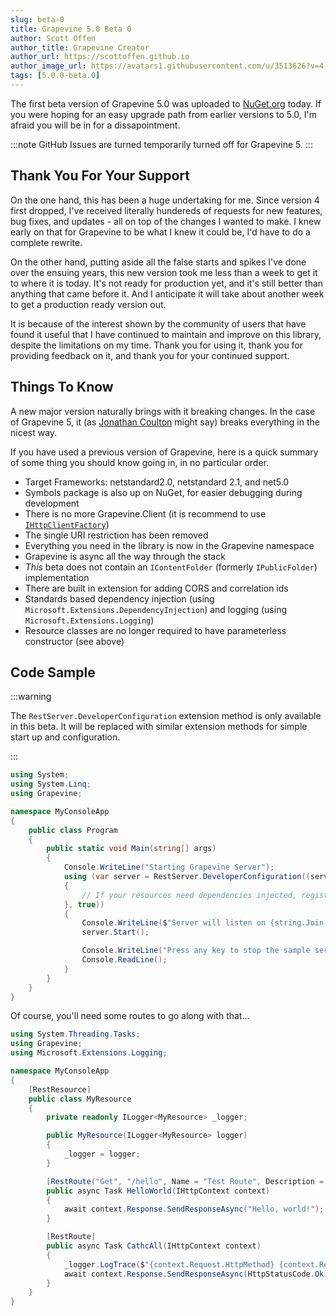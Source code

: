 ```yaml
---
slug: beta-0
title: Grapevine 5.0 Beta 0
author: Scott Offen
author_title: Grapevine Creator
author_url: https://scottoffen.github.io
author_image_url: https://avatars1.githubusercontent.com/u/3513626?v=4
tags: [5.0.0-beta.0]
---
```


The first beta version of Grapevine 5.0 was uploaded to [NuGet.org](https://www.nuget.org/) today. If you were hoping for an easy upgrade path from earlier versions to 5.0, I'm afraid you will be in for a dissapointment.

<!--truncate-->

:::note
GitHub Issues are turned temporarily turned off for Grapevine 5.
:::

## Thank You For Your Support

On the one hand, this has been a huge undertaking for me. Since version 4 first dropped, I've received literally hundereds of requests for new features, bug fixes, and updates - all on top of the changes I wanted to make. I knew early on that for Grapevine to be what I knew it could be, I'd have to do a complete rewrite.

On the other hand, putting aside all the false starts and spikes I've done over the ensuing years, this new version took me less than a week to get it to where it is today. It's not ready for production yet, and it's still better than anything that came before it. And I anticipate it will take about another week to get a production ready version out.

It is because of the interest shown by the community of users that have found it useful that I have continued to maintain and improve on this library, despite the limitations on my time. Thank you for using it, thank you for providing feedback on it, and thank you for your continued support.

## Things To Know

A new major version naturally brings with it breaking changes. In the case of Grapevine 5, it (as [Jonathan Coulton](https://www.youtube.com/watch?v=-LrZ01A6Q_M) might say) breaks everything in the nicest way.

If you have used a previous version of Grapevine, here is a quick summary of some thing you should know going in, in no particular order.

- Target Frameworks: netstandard2.0, netstandard 2.1, and net5.0
- Symbols package is also up on NuGet, for easier debugging during development
- There is no more Grapevine.Client (it is recommend to use [`IHttpClientFactory`](https://docs.microsoft.com/en-us/dotnet/architecture/microservices/implement-resilient-applications/use-httpclientfactory-to-implement-resilient-http-requests))
- The single URI restriction has been removed
- Everything you need in the library is now in the Grapevine namespace
- Grapevine is async all the way through the stack
- _This_ beta does not contain an `IContentFolder` (formerly `IPublicFolder`) implementation
- There are built in extension for adding CORS and correlation ids
- Standards based dependency injection (using `Microsoft.Extensions.DependencyInjection`) and logging (using `Microsoft.Extensions.Logging`)
- Resource classes are no longer required to have parameterless constructor (see above)

## Code Sample

:::warning

The `RestServer.DeveloperConfiguration` extension method is only available in this beta. It will be replaced with similar extension methods for simple start up and configuration.

:::

```csharp {12} title="Program.cs"
using System;
using System.Linq;
using Grapevine;

namespace MyConsoleApp
{
    public class Program
    {
        public static void Main(string[] args)
        {
            Console.WriteLine("Starting Grapevine Server");
            using (var server = RestServer.DeveloperConfiguration((services) =>
            {
                // If your resources need dependencies injected, register those classes here
            }, true))
            {
                Console.WriteLine($"Server will listen on {string.Join(", ", server.Prefixes)}");
                server.Start();

                Console.WriteLine("Press any key to stop the sample server.");
                Console.ReadLine();
            }
        }
    }
}
```

Of course, you'll need some routes to go along with that...

```csharp title="MyResource.cs"
using System.Threading.Tasks;
using Grapevine;
using Microsoft.Extensions.Logging;

namespace MyConsoleApp
{
    [RestResource]
    public class MyResource
    {
        private readonly ILogger<MyResource> _logger;

        public MyResource(ILogger<MyResource> logger)
        {
            _logger = logger;
        }

        [RestRoute("Get", "/hello", Name = "Test Route", Description = "Just a route to test stuff with.", Enabled = true)]
        public async Task HelloWorld(IHttpContext context)
        {
            await context.Response.SendResponseAsync("Hello, world!");
        }

        [RestRoute]
        public async Task CathcAll(IHttpContext context)
        {
            _logger.LogTrace($"{context.Request.HttpMethod} {context.Request.PathInfo} : Catch All Method");
            await context.Response.SendResponseAsync(HttpStatusCode.Ok);
        }
    }
}
```